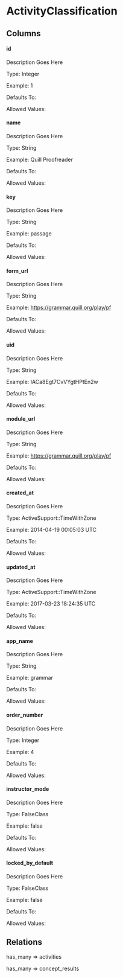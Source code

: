 # ActivityClassification

## Columns

#### id
Description Goes Here

Type: Integer

Example: 1

Defaults To:

Allowed Values:

#### name
Description Goes Here

Type: String

Example: Quill Proofreader

Defaults To:

Allowed Values:

#### key
Description Goes Here

Type: String

Example: passage

Defaults To:

Allowed Values:

#### form_url
Description Goes Here

Type: String

Example: https://grammar.quill.org/play/pf

Defaults To:

Allowed Values:

#### uid
Description Goes Here

Type: String

Example: IACa8Egt7CvVYgtHPtEn2w

Defaults To:

Allowed Values:

#### module_url
Description Goes Here

Type: String

Example: https://grammar.quill.org/play/pf

Defaults To:

Allowed Values:

#### created_at
Description Goes Here

Type: ActiveSupport::TimeWithZone

Example: 2014-04-19 00:05:03 UTC

Defaults To:

Allowed Values:

#### updated_at
Description Goes Here

Type: ActiveSupport::TimeWithZone

Example: 2017-03-23 18:24:35 UTC

Defaults To:

Allowed Values:

#### app_name
Description Goes Here

Type: String

Example: grammar

Defaults To:

Allowed Values:

#### order_number
Description Goes Here

Type: Integer

Example: 4

Defaults To:

Allowed Values:

#### instructor_mode
Description Goes Here

Type: FalseClass

Example: false

Defaults To:

Allowed Values:

#### locked_by_default
Description Goes Here

Type: FalseClass

Example: false

Defaults To:

Allowed Values:



## Relations

has_many => activities

has_many => concept_results
